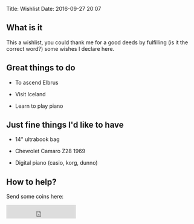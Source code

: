 Title: Wishlist
Date: 2016-09-27 20:07

## What is it

This a wishlist, you could thank me for a good deeds by fulfilling (is it the correct word?) some wishes I declare here.

## Great things to do

-   To ascend Elbrus

-   Visit Iceland

-   Learn to play piano

## Just fine things I'd like to have

-   14" ultrabook bag

-   Chevrolet Camaro Z28 1969

-   Digital piano (casio, korg, dunno)

## How to help?

Send some coins here:

<iframe src="https://money.yandex.ru/quickpay/button-widget?targets=gift%20from%20personal%20page&default-sum=100&button-text=12&yamoney-payment-type=on&button-size=m&button-color=orange&successURL=http%3A%2F%2Fagrrh.com%2Fthanks&quickpay=small&account=410012208965804&" width="184" height="36" frameborder="0" allowtransparency="true" scrolling="no"></iframe>

